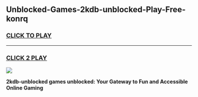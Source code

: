 
## Unblocked-Games-2kdb-unblocked-Play-Free-konrq
<h3>
<a href="https://premium76.site?title=2kdb-unblocked&ref=20M">CLICK TO PLAY</a></h3>
<hr>

<h3>
<a href="https://premium76.site?title=2kdb-unblocked&ref=20M">CLICK 2 PLAY</a>
  
</h3>

<a href="https://premium76.site?title=2kdb-unblocked&ref=19M"><img src="https://clearcache.store/games.png"></a>


**2kdb-unblocked games unblocked: Your Gateway to Fun and Accessible Online Gaming**
